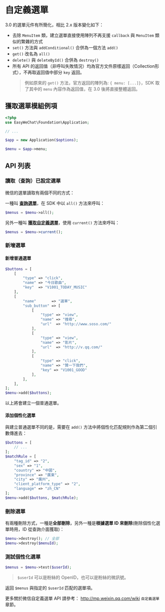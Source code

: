 # 自定義選單


3.0 的選單元件有所簡化，相比 2.x 版本變化如下：

- 去除 `MenuItem` 類，建立選單直接使用陣列不再支援 `callback` 與 `MenuItem` 類似的繁雜的方式
- `set()` 方法與 `addConditional()` 合併為一個方法 `add()`
- `get()` 改名為 `all()`
- `delete()` 與 `deleteById()` 合併為 `destroy()`
- 所有 API 的返回值（非呼叫失敗情況）均為官方文件原樣返回（Collection形式），不再取返回值中部分 `key` 返回。
  > 例如原來的 `get()` 方法，官方返回的陣列為: `{ menu: [...]}`，SDK 取了其中的 `menu` 內容作為返回值，在 3.0 後將直接整體返回。

## 獲取選單模組例項

```php
<?php
use EasyWeChat\Foundation\Application;

// ...

$app = new Application($options);

$menu = $app->menu;
```

## API 列表

### 讀取（查詢）已設定選單

微信的選單讀取有兩個不同的方式：

一種叫 **[查詢選單](http://mp.weixin.qq.com/wiki/5/f287d1a5b78a35a8884326312ac3e4ed.html)**，在 SDK 中以 `all()` 方法來呼叫：

```php
$menus = $menu->all();
```

另外一種叫 **[獲取自定義選單](http://mp.weixin.qq.com/wiki/14/293d0cb8de95e916d1216a33fcb81fd6.html)**，使用 `current()` 方法來呼叫：

```php
$menus = $menu->current();
```

### 新增選單

#### 新增普通選單

```php
$buttons = [
    [
        "type" => "click",
        "name" => "今日歌曲",
        "key"  => "V1001_TODAY_MUSIC"
    ],
    [
        "name"       => "選單",
        "sub_button" => [
            [
                "type" => "view",
                "name" => "搜尋",
                "url"  => "http://www.soso.com/"
            ],
            [
                "type" => "view",
                "name" => "影片",
                "url"  => "http://v.qq.com/"
            ],
            [
                "type" => "click",
                "name" => "贊一下我們",
                "key" => "V1001_GOOD"
            ],
        ],
    ],
];
$menu->add($buttons);
```

以上將會建立一個普通選單。

#### 添加個性化選單

與建立普通選單不同的是，需要在 `add()` 方法中將個性化匹配規則作為第二個引數傳進去：

```php
$buttons = [
    // ...
];
$matchRule = [
    "tag_id" => "2",
    "sex" => "1",
    "country" => "中國",
    "province" => "廣東",
    "city" => "廣州",
    "client_platform_type" => "2",
    "language" => "zh_CN"
];
$menu->add($buttons, $matchRule);
```

### 刪除選單

有兩種刪除方式，一種是**全部刪除**，另外一種是**根據選單 ID 來刪除**(刪除個性化選單時用，ID 從查詢介面獲取)：

```php
$menu->destroy(); // 全部
$menu->destroy($menuId);
```

### 測試個性化選單

```php
$menus = $menu->test($userId);
```

> `$userId` 可以是粉絲的 OpenID，也可以是粉絲的微訊號。

返回 `$menus` 與指定的 `$userId` 匹配的選單項。

更多關於微信自定義選單 API 請參考： http://mp.weixin.qq.com/wiki `自定義選單` 章節。
